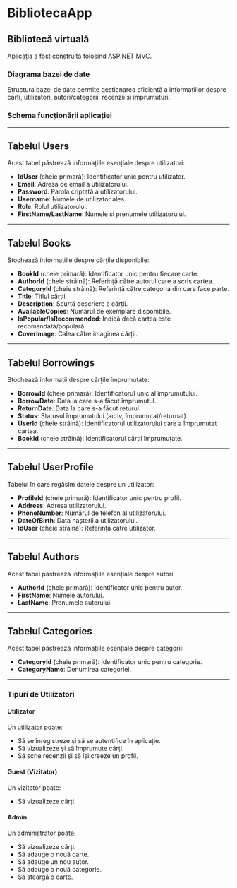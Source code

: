 ﻿# BibliotecaApp

## Bibliotecă virtuală

Aplicația a fost construită folosind ASP.NET MVC.

### Diagrama bazei de date

Structura bazei de date permite gestionarea eficientă a informațiilor despre cărți, utilizatori, autori/categorii, recenzii și împrumuturi.

### Schema funcționării aplicației

---

## Tabelul Users

Acest tabel păstrează informațiile esențiale despre utilizatori:

- **IdUser** (cheie primară): Identificator unic pentru utilizator.
- **Email**: Adresa de email a utilizatorului.
- **Password**: Parola criptată a utilizatorului.
- **Username**: Numele de utilizator ales.
- **Role**: Rolul utilizatorului.
- **FirstName/LastName**: Numele și prenumele utilizatorului.

---

## Tabelul Books

Stochează informațiile despre cărțile disponibile:

- **BookId** (cheie primară): Identificator unic pentru fiecare carte.
- **AuthorId** (cheie străină): Referință către autorul care a scris cartea.
- **CategoryId** (cheie străină): Referință către categoria din care face parte.
- **Title**: Titlul cărții.
- **Description**: Scurtă descriere a cărții.
- **AvailableCopies**: Numărul de exemplare disponibile.
- **IsPopular/IsRecommended**: Indică dacă cartea este recomandată/populară.
- **CoverImage**: Calea către imaginea cărții.

---

## Tabelul Borrowings

Stochează informații despre cărțile împrumutate:

- **BorrowId** (cheie primară): Identificatorul unic al împrumutului.
- **BorrowDate**: Data la care s-a făcut împrumutul.
- **ReturnDate**: Data la care s-a făcut returul.
- **Status**: Statusul împrumutului (activ, împrumutat/returnat).
- **UserId** (cheie străină): Identificatorul utilizatorului care a împrumutat cartea.
- **BookId** (cheie străină): Identificatorul cărții împrumutate.

---

## Tabelul UserProfile

Tabelul în care regăsim datele despre un utilizator:

- **ProfileId** (cheie primară): Identificator unic pentru profil.
- **Address**: Adresa utilizatorului.
- **PhoneNumber**: Numărul de telefon al utilizatorului.
- **DateOfBirth**: Data nașterii a utilizatorului.
- **IdUser** (cheie străină): Referință către utilizator.

---

## Tabelul Authors

Acest tabel păstrează informațiile esențiale despre autori:

- **AuthorId** (cheie primară): Identificator unic pentru autor.
- **FirstName**: Numele autorului.
- **LastName**: Prenumele autorului.

---

## Tabelul Categories

Acest tabel păstrează informațiile esențiale despre categorii:

- **CategoryId** (cheie primară): Identificator unic pentru categorie.
- **CategoryName**: Denumirea categoriei.

---

### Tipuri de Utilizatori

#### Utilizator

Un utilizator poate:

- Să se înregistreze și să se autentifice în aplicație.
- Să vizualizeze și să împrumute cărți.
- Să scrie recenzii și să își creeze un profil.

#### Guest (Vizitator)

Un vizitator poate:

- Să vizualizeze cărți.

#### Admin

Un administrator poate:

- Să vizualizeze cărți.
- Să adauge o nouă carte.
- Să adauge un nou autor.
- Să adauge o nouă categorie.
- Să steargă o carte.
